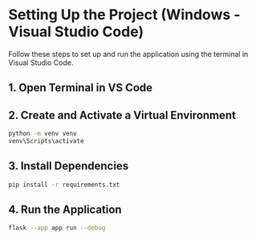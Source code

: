 # Setting Up the Project (Windows - Visual Studio Code)

Follow these steps to set up and run the application using the terminal in Visual Studio Code.

## 1. Open Terminal in VS Code

## 2. Create and Activate a Virtual Environment
```sh
python -m venv venv
venv\Scripts\activate
```

## 3. Install Dependencies
```sh
pip install -r requirements.txt
```

## 4. Run the Application
```sh
flask --app app run --debug    
```